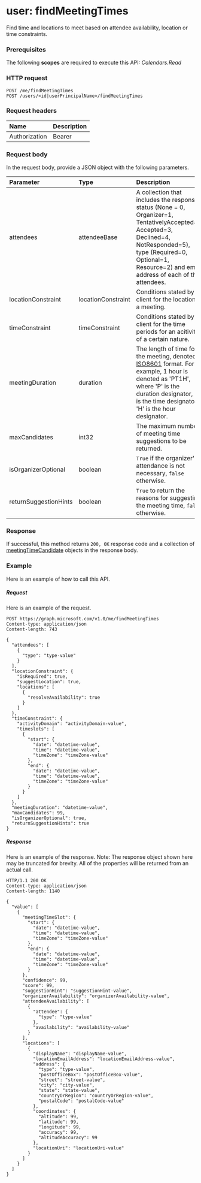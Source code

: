 # user: findMeetingTimes
Find time and locations to meet based on attendee availability, location or time constraints.

### Prerequisites
The following **scopes** are required to execute this API: *Calendars.Read*
### HTTP request
<!-- { "blockType": "ignored" } -->
```http
POST /me/findMeetingTimes
POST /users/<id|userPrincipalName>/findMeetingTimes
```
### Request headers
| Name       | Description|
|:---------------|:----------|
| Authorization  | Bearer <code>|


### Request body
In the request body, provide a JSON object with the following parameters.

| Parameter	   | Type	|Description|
|:---------------|:--------|:----------|
|attendees|attendeeBase|A collection that includes the response status (None = 0, Organizer=1, TentativelyAccepted=2, Accepted=3, Declined=4, NotResponded=5), type (Required=0, Optional=1, Resource=2) and email address of each of the attendees. |
|locationConstraint|locationConstraint|Conditions stated by a client for the location of a meeting.|
|timeConstraint|timeConstraint|Conditions stated by a client for the time periods for an acitivity of a certain nature.|
|meetingDuration|duration|The length of time for the meeting, denoted in [ISO8601](http://www.iso.org/iso/iso8601) format. For example, 1 hour is denoted as 'PT1H', where 'P' is the duration designator, 'T' is the time designator, 'H' is the hour designator.  |
|maxCandidates|int32|The maximum number of meeting time suggestions to be returned.|
|isOrganizerOptional|boolean|`True` if the organizer's attendance is not necessary, `false` otherwise.|
|returnSuggestionHints|boolean|`True` to return the reasons for suggesting the meeting time, `false` otherwise.|

### Response
If successful, this method returns `200, OK` response code and a collection of [meetingTimeCandidate](../resources/meetingtimecandidate.md) objects in the response body.

### Example
Here is an example of how to call this API.
##### Request
Here is an example of the request.
<!-- {
  "blockType": "request",
  "name": "user_findmeetingtimes"
}-->
```http
POST https://graph.microsoft.com/v1.0/me/findMeetingTimes
Content-type: application/json
Content-length: 743

{
  "attendees": [
    {
      "type": "type-value"
    }
  ],
  "locationConstraint": {
    "isRequired": true,
    "suggestLocation": true,
    "locations": [
      {
        "resolveAvailability": true
      }
    ]
  },
  "timeConstraint": {
    "activityDomain": "activityDomain-value",
    "timeslots": [
      {
        "start": {
          "date": "datetime-value",
          "time": "datetime-value",
          "timeZone": "timeZone-value"
        },
        "end": {
          "date": "datetime-value",
          "time": "datetime-value",
          "timeZone": "timeZone-value"
        }
      }
    ]
  },
  "meetingDuration": "datetime-value",
  "maxCandidates": 99,
  "isOrganizerOptional": true,
  "returnSuggestionHints": true
}
```

##### Response
Here is an example of the response. Note: The response object shown here may be truncated for brevity. All of the properties will be returned from an actual call.
<!-- {
  "blockType": "response",
  "truncated": true,
  "@odata.type": "microsoft.graph.meetingTimeCandidate",
  "isCollection": true
} -->
```http
HTTP/1.1 200 OK
Content-type: application/json
Content-length: 1140

{
  "value": [
    {
      "meetingTimeSlot": {
        "start": {
          "date": "datetime-value",
          "time": "datetime-value",
          "timeZone": "timeZone-value"
        },
        "end": {
          "date": "datetime-value",
          "time": "datetime-value",
          "timeZone": "timeZone-value"
        }
      },
      "confidence": 99,
      "score": 99,
      "suggestionHint": "suggestionHint-value",
      "organizerAvailability": "organizerAvailability-value",
      "attendeeAvailability": [
        {
          "attendee": {
            "type": "type-value"
          },
          "availability": "availability-value"
        }
      ],
      "locations": [
        {
          "displayName": "displayName-value",
          "locationEmailAddress": "locationEmailAddress-value",
          "address": {
            "type": "type-value",
            "postOfficeBox": "postOfficeBox-value",
            "street": "street-value",
            "city": "city-value",
            "state": "state-value",
            "countryOrRegion": "countryOrRegion-value",
            "postalCode": "postalCode-value"
          },
          "coordinates": {
            "altitude": 99,
            "latitude": 99,
            "longitude": 99,
            "accuracy": 99,
            "altitudeAccuracy": 99
          },
          "locationUri": "locationUri-value"
        }
      ]
    }
  ]
}
```

<!-- uuid: 8fcb5dbc-d5aa-4681-8e31-b001d5168d79
2015-10-25 14:57:30 UTC -->
<!-- {
  "type": "#page.annotation",
  "description": "user: findMeetingTimes",
  "keywords": "",
  "section": "documentation",
  "tocPath": ""
}-->